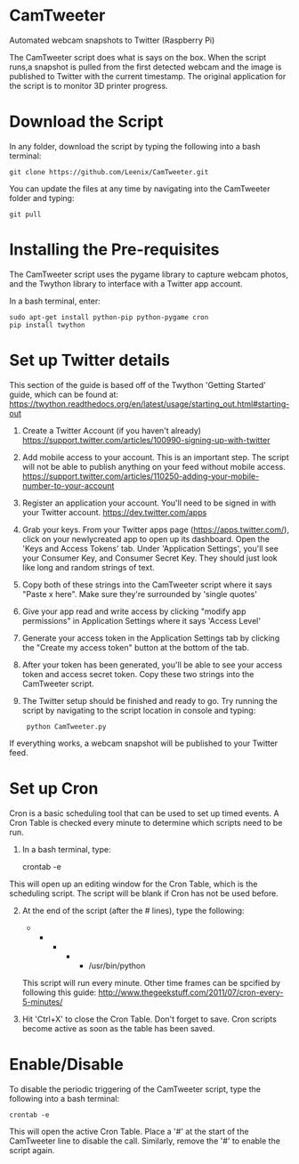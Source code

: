 CamTweeter
==========

Automated webcam snapshots to Twitter (Raspberry Pi)

The CamTweeter script does what is says on the box. When the script runs,a snapshot is pulled from the first detected webcam and the image is published to Twitter with the current timestamp. The original application for the script is to monitor 3D printer progress.

Download the Script
===================

In any folder, download the script by typing the following into a bash terminal:

	git clone https://github.com/Leenix/CamTweeter.git
	
You can update the files at any time by navigating into the CamTweeter folder and typing:

	git pull

	
Installing the Pre-requisites
=============================

The CamTweeter script uses the pygame library to capture webcam photos, and the Twython library to interface with a Twitter app account.

In a bash terminal, enter:

	sudo apt-get install python-pip python-pygame cron
	pip install twython


Set up Twitter details
======================

This section of the guide is based off of the Twython 'Getting Started' guide, which can be found at:
https://twython.readthedocs.org/en/latest/usage/starting_out.html#starting-out

1) Create a Twitter Account (if you haven't already)
	https://support.twitter.com/articles/100990-signing-up-with-twitter

2) Add mobile access to your account. This is an important step. The script will not be able to publish anything on your feed without mobile access.
	https://support.twitter.com/articles/110250-adding-your-mobile-number-to-your-account

3) Register an application your account. You'll need to be signed in with your Twitter account.
	https://dev.twitter.com/apps

4) Grab your keys. From your Twitter apps page (https://apps.twitter.com/), click on your newlycreated app to open up its dashboard. Open the 'Keys and Access Tokens' tab. Under 'Application Settings', you'll see your Consumer Key, and Consumer Secret Key. They should just look like long and random strings of text. 

5) Copy both of these strings into the CamTweeter script where it says "Paste x here". Make sure they're surrounded by 'single quotes' 

6) Give your app read and write access by clicking "modify app permissions" in Application Settings where it says 'Access Level'

7) Generate your access token in the Application Settings tab by clicking the "Create my access token" button at the bottom of the tab.

8) After your token has been generated, you'll be able to see your access token and access secret token. Copy these two strings into the CamTweeter script.

9) The Twitter setup should be finished and ready to go. Try running the script	by navigating to the script location in console and typing:

		python CamTweeter.py

If everything works, a webcam snapshot will be published to your Twitter feed.


Set up Cron
===========

Cron is a basic scheduling tool that can be used to set up timed events. A Cron Table is checked every minute to determine which scripts need to be run.

1) In a bash terminal, type:

	crontab -e

This will open up an editing window for the Cron Table, which is the scheduling	script. The script will be blank if Cron has not be used before.

2) At the end of the script (after the # lines), type the following:

	* * * * * /usr/bin/python <location of CamTweeter script>

   This script will run every minute. Other time frames can be spcified by following this guide:
		http://www.thegeekstuff.com/2011/07/cron-every-5-minutes/

3) Hit 'Ctrl+X' to close the Cron Table. Don't forget to save. Cron scripts become active as soon as the table has been saved.


Enable/Disable
==============

To disable the periodic triggering of the CamTweeter script, type the following into a bash terminal:

	crontab -e

This will open the active Cron Table. Place a '#' at the start of the CamTweeter line to disable the call. Similarly, remove the '#' to enable the script again.
